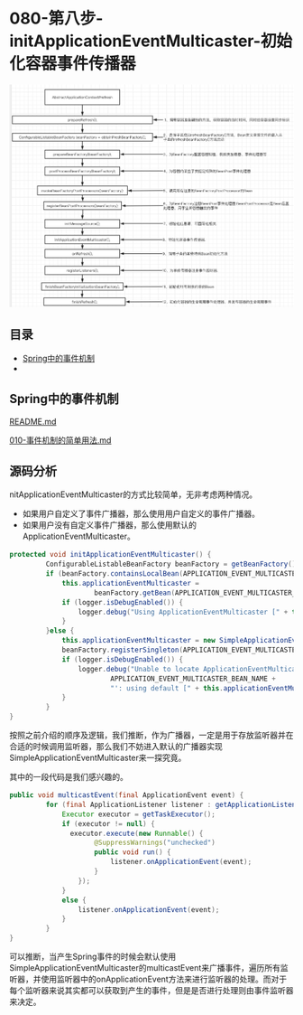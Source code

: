# 080-第八步-initApplicationEventMulticaster-初始化容器事件传播器

![image-20201007151953236](../../assets/image-20201007151953236.png)

## 目录

- [Spring中的事件机制](#Spring中的事件机制)
- 

## Spring中的事件机制

 [README.md](../090-Spring机制/030-ApplicationEvent-事件机制/README.md) 

 [010-事件机制的简单用法.md](../090-Spring机制/030-ApplicationEvent-事件机制/010-事件机制的简单用法.md) 

## 源码分析

nitApplicationEventMulticaster的方式比较简单，无非考虑两种情况。

- 如果用户自定义了事件广播器，那么使用用户自定义的事件广播器。
- 如果用户没有自定义事件广播器，那么使用默认的ApplicationEventMulticaster。

```java
protected void initApplicationEventMulticaster() {
         ConfigurableListableBeanFactory beanFactory = getBeanFactory();
         if (beanFactory.containsLocalBean(APPLICATION_EVENT_MULTICASTER_BEAN_NAME)) {
             this.applicationEventMulticaster =
                     beanFactory.getBean(APPLICATION_EVENT_MULTICASTER_BEAN_NAME, ApplicationEventMulticaster.class);
             if (logger.isDebugEnabled()) {
                 logger.debug("Using ApplicationEventMulticaster [" + this.application EventMulticaster + "]");
             }
         }else {
             this.applicationEventMulticaster = new SimpleApplicationEventMulticaster (beanFactory);
             beanFactory.registerSingleton(APPLICATION_EVENT_MULTICASTER_BEAN_NAME, this.applicationEventMulticaster);
             if (logger.isDebugEnabled()) {
                 logger.debug("Unable to locate ApplicationEventMulticaster with name '" +
                         APPLICATION_EVENT_MULTICASTER_BEAN_NAME +
                         "': using default [" + this.applicationEventMulticaster + "]");
             }
         }
}
```

按照之前介绍的顺序及逻辑，我们推断，作为广播器，一定是用于存放监听器并在合适的时候调用监听器，那么我们不妨进入默认的广播器实现SimpleApplicationEventMulticaster来一探究竟。

其中的一段代码是我们感兴趣的。

```java
public void multicastEvent(final ApplicationEvent event) {
         for (final ApplicationListener listener : getApplicationListeners(event)) {
             Executor executor = getTaskExecutor();
             if (executor != null) {
               executor.execute(new Runnable() {
                     @SuppressWarnings("unchecked")
                     public void run() {
                         listener.onApplicationEvent(event);
                     }
                 });
             }
             else {
                 listener.onApplicationEvent(event);
             }
         }
}
```

可以推断，当产生Spring事件的时候会默认使用SimpleApplicationEventMulticaster的multicastEvent来广播事件，遍历所有监听器，并使用监听器中的onApplicationEvent方法来进行监听器的处理。而对于每个监听器来说其实都可以获取到产生的事件，但是是否进行处理则由事件监听器来决定。



